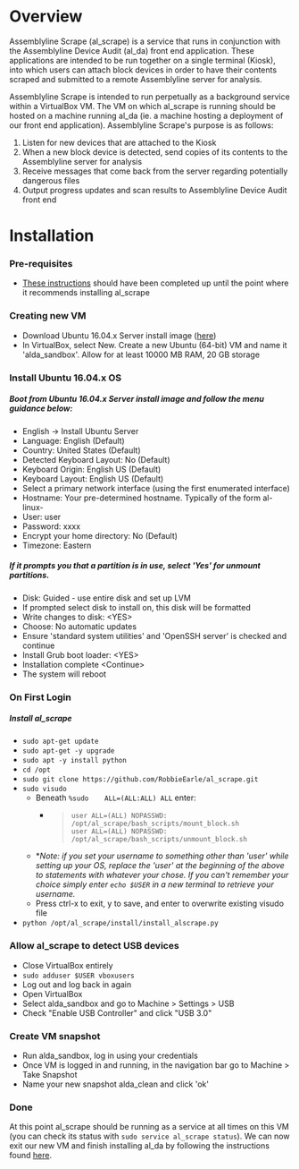 # Overview

Assemblyline Scrape (al_scrape) is a service that runs in conjunction with the Assemblyline Device Audit (al_da) 
front end application. These applications are intended to be run together on a single terminal (Kiosk), into which
users can attach block devices in order to have their contents scraped and submitted to a remote Assemblyline server
for analysis.

Assemblyline Scrape is intended to run perpetually as a background service within a VirtualBox VM. The VM on which
al_scrape is running should be hosted on a machine running al_da (ie. a machine hosting a deployment of our front end 
application). Assemblyline Scrape's purpose is as follows:

1. Listen for new devices that are attached to the Kiosk
2. When a new block device is detected, send copies of its contents to the Assemblyline server for analysis
3. Receive messages that come back from the server regarding potentially dangerous files
4. Output progress updates and scan results to Assemblyline Device Audit front end

# Installation

### Pre-requisites

- [These instructions](https://github.com/RobbieEarle/al_da) should have been completed up until the point where it
recommends installing al_scrape

### Creating new VM

- Download Ubuntu 16.04.x Server install image ([here](http://releases.ubuntu.com/))
- In VirtualBox, select New. Create a new Ubuntu (64-bit) VM and name it 'alda_sandbox'. Allow for at least 10000 MB 
RAM, 20 GB storage

### Install Ubuntu 16.04.x OS

##### Boot from Ubuntu 16.04.x Server install image and follow the menu guidance below:

- English -> Install Ubuntu Server
- Language: English (Default)
- Country: United States (Default)
- Detected Keyboard Layout: No (Default)
- Keyboard Origin: English US (Default)
- Keyboard Layout: English US (Default)
- Select a primary network interface (using the first enumerated interface)
- Hostname: Your pre-determined hostname. Typically of the form al-linux-<N>
- User: user
- Password: xxxx
- Encrypt your home directory: No (Default)
- Timezone: Eastern

##### If it prompts you that a partition is in use, select 'Yes' for unmount partitions.

- Disk: Guided - use entire disk and set up LVM
- If prompted select disk to install on, this disk will be formatted
- Write changes to disk: \<YES>
- Choose: No automatic updates
- Ensure 'standard system utilities' and 'OpenSSH server' is checked and continue
- Install Grub boot loader: \<YES>
- Installation complete \<Continue>
- The system will reboot

### On First Login

##### Install al_scrape

- `sudo apt-get update`
- `sudo apt-get -y upgrade`
- `sudo apt -y install python`
- `cd /opt`
- `sudo git clone https://github.com/RobbieEarle/al_scrape.git`
- `sudo visudo`
    - Beneath `%sudo    ALL=(ALL:ALL) ALL` enter:
        - >`user ALL=(ALL) NOPASSWD: /opt/al_scrape/bash_scripts/mount_block.sh`\
        `user ALL=(ALL) NOPASSWD: /opt/al_scrape/bash_scripts/unmount_block.sh`
    - **Note: if you set your username to something other than 'user' while setting up your OS, replace the 'user' at 
    the beginning of the above to statements with whatever your chose. If you can't remember your choice simply enter
    `echo $USER` in a new terminal to retrieve your username.*
    - Press ctrl-x to exit, y to save, and enter to overwrite existing visudo file
- `python /opt/al_scrape/install/install_alscrape.py`

### Allow al_scrape to detect USB devices

- Close VirtualBox entirely
- `sudo adduser $USER vboxusers`
- Log out and log back in again
- Open VirtualBox
- Select alda_sandbox and go to Machine > Settings > USB
- Check "Enable USB Controller" and click "USB 3.0"

### Create VM snapshot

- Run alda_sandbox, log in using your credentials
- Once VM is logged in and running, in the navigation bar go to Machine > Take Snapshot
- Name your new snapshot alda_clean and click 'ok'

### Done

At this point al_scrape should be running as a service at all times on this VM (you can check its status with
`sudo service al_scrape status`). We can now exit our new VM and finish installing al_da by following the instructions 
found [here](https://github.com/RobbieEarle/al_da).
